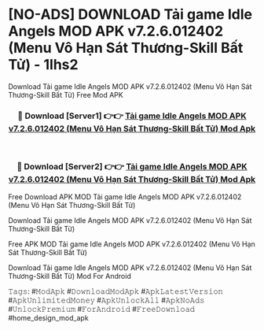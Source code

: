 # [NO-ADS] DOWNLOAD Tải game Idle Angels MOD APK v7.2.6.012402 (Menu Vô Hạn Sát Thương-Skill Bất Tử) - 1lhs2
Download Tải game Idle Angels MOD APK v7.2.6.012402 (Menu Vô Hạn Sát Thương-Skill Bất Tử) Free Mod APK

<div align="center">
<h3>🔴 Download [Server1] 👉👉 <a href="https://apk-comot.site?title=Tải_game_Idle_Angels_MOD_APK_v7.2.6.012402_(Menu_Vô_Hạn_Sát_Thương-Skill_Bất_Tử)">Tải game Idle Angels MOD APK v7.2.6.012402 (Menu Vô Hạn Sát Thương-Skill Bất Tử) Mod Apk</a></h3><br>

<h3>🔴 Download [Server2] 👉👉 <a href="https://apk-comot.site?title=Tải_game_Idle_Angels_MOD_APK_v7.2.6.012402_(Menu_Vô_Hạn_Sát_Thương-Skill_Bất_Tử)">Tải game Idle Angels MOD APK v7.2.6.012402 (Menu Vô Hạn Sát Thương-Skill Bất Tử) Mod Apk</a></h3>
</div>


Free Download APK MOD Tải game Idle Angels MOD APK v7.2.6.012402 (Menu Vô Hạn Sát Thương-Skill Bất Tử)

Download Tải game Idle Angels MOD APK v7.2.6.012402 (Menu Vô Hạn Sát Thương-Skill Bất Tử) 

Free APK MOD Tải game Idle Angels MOD APK v7.2.6.012402 (Menu Vô Hạn Sát Thương-Skill Bất Tử) 

Download Tải game Idle Angels MOD APK v7.2.6.012402 (Menu Vô Hạn Sát Thương-Skill Bất Tử) Mod For Android

𝚃𝚊𝚐𝚜: #𝙼𝚘𝚍𝙰𝚙𝚔 #𝙳𝚘𝚠𝚗𝚕𝚘𝚊𝚍𝙼𝚘𝚍𝙰𝚙𝚔 #𝙰𝚙𝚔𝙻𝚊𝚝𝚎𝚜𝚝𝚅𝚎𝚛𝚜𝚒𝚘𝚗 #𝙰𝚙𝚔𝚄𝚗𝚕𝚒𝚖𝚒𝚝𝚎𝚍𝙼𝚘𝚗𝚎𝚢 #𝙰𝚙𝚔𝚄𝚗𝚕𝚘𝚌𝚔𝙰𝚕𝚕 #𝙰𝚙𝚔𝙽𝚘𝙰𝚍𝚜 #𝚄𝚗𝚕𝚘𝚌𝚔𝙿𝚛𝚎𝚖𝚒𝚞𝚖 #𝙵𝚘𝚛𝙰𝚗𝚍𝚛𝚘𝚒𝚍 #𝙵𝚛𝚎𝚎𝙳𝚘𝚠𝚗𝚕𝚘𝚊𝚍 #home_design_mod_apk